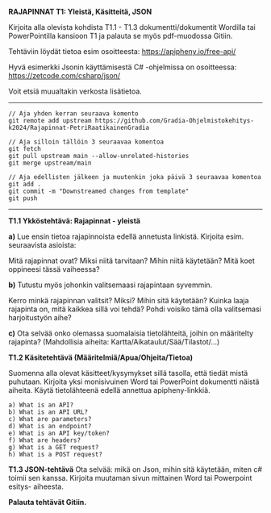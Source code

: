 
**RAJAPINNAT T1: Yleistä, Käsitteitä, JSON**

Kirjoita alla olevista kohdista T1.1 - T1.3 dokumentti/dokumentit Wordilla tai PowerPointilla kansioon T1 ja palauta se myös pdf-muodossa Gitiin.

Tehtäviin löydät tietoa esim osoitteesta: https://apipheny.io/free-api/

Hyvä esimerkki Jsonin käyttämisestä C# -ohjelmissa on osoitteessa: https://zetcode.com/csharp/json/

Voit etsiä muualtakin verkosta lisätietoa.

----

```
// Aja yhden kerran seuraava komento
git remote add upstream https://github.com/Gradia-Ohjelmistokehitys-k2024/Rajapinnat-PetriRaatikainenGradia

// Aja silloin tällöin 3 seuraavaa komentoa
git fetch 
git pull upstream main --allow-unrelated-histories
git merge upstream/main

// Aja edellisten jälkeen ja muutenkin joka päivä 3 seuraavaa komentoa
git add .
git commit -m "Downstreamed changes from template"
git push 
```
----

**T1.1  Ykköstehtävä: Rajapinnat - yleistä**

**a)** Lue ensin tietoa rajapinnoista edellä annetusta linkistä. Kirjoita esim. seuraavista asioista:

Mitä rajapinnat ovat? Miksi niitä tarvitaan? Mihin niitä käytetään? Mitä koet oppineesi tässä vaiheessa?

**b)** Tutustu myös johonkin valitsemaasi rajapintaan syvemmin.

Kerro minkä rajapinnan valitsit? Miksi? Mihin sitä käytetään? Kuinka laaja rajapinta on, mitä kaikkea sillä voi tehdä? Pohdi voisiko tämä olla valitsemasi harjoitustyön aihe?

**c)** Ota selvää onko olemassa suomalaisia tietolähteitä, joihin on määritelty rajapinta? (Mahdollisia aiheita: Kartta/Aikataulut/Sää/Tilastot/...)




**T1.2  Käsitetehtävä (Määritelmiä/Apua/Ohjeita/Tietoa)**

Suomenna alla olevat käsitteet/kysymykset sillä tasolla, että tiedät mistä puhutaan. Kirjoita yksi monisivuinen Word tai PowerPoint dokumentti näistä aiheita. Käytä tietolähteenä edellä annettua apipheny-linkkiä.
```
a) What is an API?
b) What is an API URL?
c) What are parameters?
d) What is an endpoint?
e) What is an API key/token?
f) What are headers?
g) What is a GET request?
h) What is a POST request?
```



**T1.3  JSON-tehtävä**
Ota selvää: mikä on Json, mihin sitä käytetään, miten c# toimii sen kanssa. Kirjoita muutaman sivun mittainen Word tai Powerpoint esitys- aiheesta. 

**Palauta tehtävät Gitiin.**

